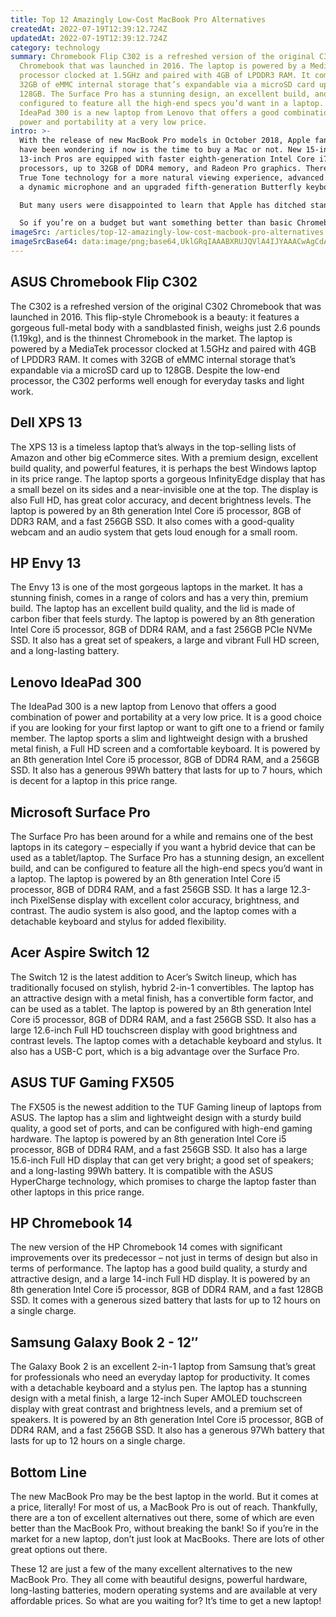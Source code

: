 ```yaml
---
title: Top 12 Amazingly Low-Cost MacBook Pro Alternatives
createdAt: 2022-07-19T12:39:12.724Z
updatedAt: 2022-07-19T12:39:12.724Z
category: technology
summary: Chromebook Flip C302 is a refreshed version of the original C302
  Chromebook that was launched in 2016. The laptop is powered by a MediaTek
  processor clocked at 1.5GHz and paired with 4GB of LPDDR3 RAM. It comes with
  32GB of eMMC internal storage that’s expandable via a microSD card up to
  128GB. The Surface Pro has a stunning design, an excellent build, and can be
  configured to feature all the high-end specs you’d want in a laptop. Lenovo
  IdeaPad 300 is a new laptop from Lenovo that offers a good combination of
  power and portability at a very low price.
intro: >-
  With the release of new MacBook Pro models in October 2018, Apple fans
  have been wondering if now is the time to buy a Mac or not. New 15-inch and
  13-inch Pros are equipped with faster eighth-generation Intel Core i7
  processors, up to 32GB of DDR4 memory, and Radeon Pro graphics. There’s also
  True Tone technology for a more natural viewing experience, advanced speakers,
  a dynamic microphone and an upgraded fifth-generation Butterfly keyboard.

  But many users were disappointed to learn that Apple has ditched standard USB ports for USB-C – meaning you'll need adapters for most existing devices and accessories. And the price tag is hefty as well – starting at $1,799 for the base variant of the 13-inch model with 8GB RAM and 256GB storage (and going up to $3199 for the top version). 

  So if you’re on a budget but want something better than basic Chromebooks or Windows machines, here are our picks for The Top 12 Amazingly Low-Cost MacBook Pro Alternatives in 2019.
imageSrc: /articles/top-12-amazingly-low-cost-macbook-pro-alternatives.png
imageSrcBase64: data:image/png;base64,UklGRqIAAABXRUJQVlA4IJYAAACwAgCdASoKAAoAAUAmJbACdLoA1AAV25wKIL/91gAA/tKz/Jzs/WuiX611HQVOsOWvf75zPmON6i9KVAq5xw/XTqe8OUylOPunN91o7UUm1a98dW8Bb+Q2UDEguUHWBWxv7OvPPFyIPV6P+frA/n/X8aPzNTxUUewu3fX/8msm16XdLn8w/CIHdJyXgitqj/5aJqfcoAA=
---
```


## ASUS Chromebook Flip C302

The C302 is a refreshed version of the original C302 Chromebook that was launched in 2016. This flip-style Chromebook is a beauty: it features a gorgeous full-metal body with a sandblasted finish, weighs just 2.6 pounds (1.19kg), and is the thinnest Chromebook in the market.
The laptop is powered by a MediaTek processor clocked at 1.5GHz and paired with 4GB of LPDDR3 RAM. It comes with 32GB of eMMC internal storage that’s expandable via a microSD card up to 128GB. Despite the low-end processor, the C302 performs well enough for everyday tasks and light work.

## Dell XPS 13

The XPS 13 is a timeless laptop that’s always in the top-selling lists of Amazon and other big eCommerce sites. With a premium design, excellent build quality, and powerful features, it is perhaps the best Windows laptop in its price range.
The laptop sports a gorgeous InfinityEdge display that has a small bezel on its sides and a near-invisible one at the top. The display is also Full HD, has great color accuracy, and decent brightness levels. The laptop is powered by an 8th generation Intel Core i5 processor, 8GB of DDR3 RAM, and a fast 256GB SSD. It also comes with a good-quality webcam and an audio system that gets loud enough for a small room.

## HP Envy 13

The Envy 13 is one of the most gorgeous laptops in the market. It has a stunning finish, comes in a range of colors and has a very thin, premium build. The laptop has an excellent build quality, and the lid is made of carbon fiber that feels sturdy.
The laptop is powered by an 8th generation Intel Core i5 processor, 8GB of DDR4 RAM, and a fast 256GB PCIe NVMe SSD. It also has a great set of speakers, a large and vibrant Full HD screen, and a long-lasting battery.

## Lenovo IdeaPad 300

The IdeaPad 300 is a new laptop from Lenovo that offers a good combination of power and portability at a very low price. It is a good choice if you are looking for your first laptop or want to gift one to a friend or family member.
The laptop sports a slim and lightweight design with a brushed metal finish, a Full HD screen and a comfortable keyboard. It is powered by an 8th generation Intel Core i5 processor, 8GB of DDR4 RAM, and a 256GB SSD. It also has a generous 99Wh battery that lasts for up to 7 hours, which is decent for a laptop in this price range.

## Microsoft Surface Pro

The Surface Pro has been around for a while and remains one of the best laptops in its category – especially if you want a hybrid device that can be used as a tablet/laptop. The Surface Pro has a stunning design, an excellent build, and can be configured to feature all the high-end specs you’d want in a laptop.
The laptop is powered by an 8th generation Intel Core i5 processor, 8GB of DDR4 RAM, and a fast 256GB SSD. It has a large 12.3-inch PixelSense display with excellent color accuracy, brightness, and contrast. The audio system is also good, and the laptop comes with a detachable keyboard and stylus for added flexibility.

## Acer Aspire Switch 12

The Switch 12 is the latest addition to Acer’s Switch lineup, which has traditionally focused on stylish, hybrid 2-in-1 convertibles. The laptop has an attractive design with a metal finish, has a convertible form factor, and can be used as a tablet.
The laptop is powered by an 8th generation Intel Core i5 processor, 8GB of DDR4 RAM, and a fast 256GB SSD. It also has a large 12.6-inch Full HD touchscreen display with good brightness and contrast levels. The laptop comes with a detachable keyboard and stylus. It also has a USB-C port, which is a big advantage over the Surface Pro.

## ASUS TUF Gaming FX505

The FX505 is the newest addition to the TUF Gaming lineup of laptops from ASUS. The laptop has a slim and lightweight design with a sturdy build quality, a good set of ports, and can be configured with high-end gaming hardware.
The laptop is powered by an 8th generation Intel Core i5 processor, 8GB of DDR4 RAM, and a fast 256GB SSD. It also has a large 15.6-inch Full HD display that can get very bright; a good set of speakers; and a long-lasting 99Wh battery. It is compatible with the ASUS HyperCharge technology, which promises to charge the laptop faster than other laptops in this price range.

## HP Chromebook 14

The new version of the HP Chromebook 14 comes with significant improvements over its predecessor – not just in terms of design but also in terms of performance.
The laptop has a good build quality, a sturdy and attractive design, and a large 14-inch Full HD display. It is powered by an 8th generation Intel Core i5 processor, 8GB of DDR4 RAM, and a fast 128GB SSD. It comes with a generous sized battery that lasts for up to 12 hours on a single charge.

## Samsung Galaxy Book 2 - 12″

The Galaxy Book 2 is an excellent 2-in-1 laptop from Samsung that’s great for professionals who need an everyday laptop for productivity. It comes with a detachable keyboard and a stylus pen.
The laptop has a stunning design with a metal finish, a large 12-inch Super AMOLED touchscreen display with great contrast and brightness levels, and a premium set of speakers. It is powered by an 8th generation Intel Core i5 processor, 8GB of DDR4 RAM, and a fast 256GB SSD. It also has a generous 97Wh battery that lasts for up to 12 hours on a single charge.

## Bottom Line

The new MacBook Pro may be the best laptop in the world. But it comes at a price, literally! For most of us, a MacBook Pro is out of reach. Thankfully, there are a ton of excellent alternatives out there, some of which are even better than the MacBook Pro, without breaking the bank! So if you’re in the market for a new laptop, don’t just look at MacBooks. There are lots of other great options out there.

These 12 are just a few of the many excellent alternatives to the new MacBook Pro. They all come with beautiful designs, powerful hardware, long-lasting batteries, modern operating systems and are available at very affordable prices. So what are you waiting for? It’s time to get a new laptop!
